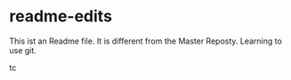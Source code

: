# readme-edits
This ist an Readme file. It is different from the Master Reposty. 
Learning to use git.

tc
